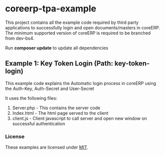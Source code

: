 # coreerp-tpa-example

This project contains all the example code required by third party applications to successfully login and open documents/masters in coreERP.
The minimum supported version of coreERP is required to be branched from dev-bs4.

Run **composer update** to update all dependencies

## Example 1: Key Token Login (Path: key-token-login)

This example code explains the Automatic login process in coreERP using the Auth-Key, Auth-Secret and User-Secret

It uses the following files:
1. Server.php   - This contains the server code
2. Index.html   - The html page served to the client
3. client.js    - Client javascript to call server and open new window on successful authentication


### License
These examples are licensed under [MIT](https://github.com/vishwayon/coreerp-tpa-example/blob/develop/LICENSE).

